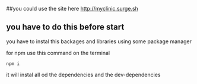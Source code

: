 
##you could use the site here
http://myclinic.surge.sh

## you have to do this before start

you have to instal this backages and libraries using some package manager

for npm use this command on the terminal 
```
npm i
```
it will instal all od the dependencies and the dev-dependencies
